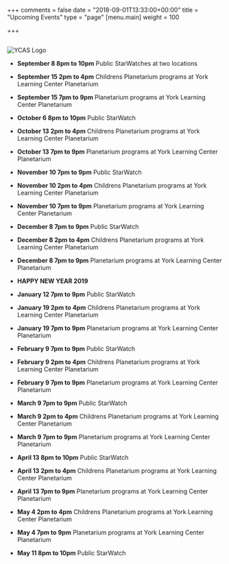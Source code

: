 +++
comments = false
date = "2018-09-01T13:33:00+00:00"
title = "Upcoming Events"
type = "page"
[menu.main]
weight = 100

+++

## 
![YCAS Logo](../img/YCAS2018b.jpg "York County Astronomical Society")
* **September 8 8pm to 10pm** Public StarWatches at two locations

* **September 15 2pm to 4pm** Childrens Planetarium programs at York Learning Center Planetarium

* **September 15 7pm to 9pm** Planetarium programs at York Learning Center Planetarium

* **October 6 8pm to 10pm** Public StarWatch

* **October 13 2pm to 4pm** Childrens Planetarium programs at York Learning Center Planetarium

* **October 13 7pm to 9pm** Planetarium programs at York Learning Center Planetarium

* **November 10 7pm to 9pm** Public StarWatch

* **November 10 2pm to 4pm** Childrens Planetarium programs at York Learning Center Planetarium

* **November 10 7pm to 9pm** Planetarium programs at York Learning Center Planetarium

* **December 8 7pm to 9pm** Public StarWatch

* **December 8 2pm to 4pm** Childrens Planetarium programs at York Learning Center Planetarium

* **December 8 7pm to 9pm** Planetarium programs at York Learning Center Planetarium

* **HAPPY NEW YEAR 2019**

* **January 12 7pm to 9pm** Public StarWatch

* **January 19 2pm to 4pm** Childrens Planetarium programs at York Learning Center Planetarium

* **January 19 7pm to 9pm** Planetarium programs at York Learning Center Planetarium

* **February 9 7pm to 9pm** Public StarWatch

* **February 9 2pm to 4pm** Childrens Planetarium programs at York Learning Center Planetarium

* **February 9 7pm to 9pm** Planetarium programs at York Learning Center Planetarium

* **March 9 7pm to 9pm** Public StarWatch

* **March 9 2pm to 4pm** Childrens Planetarium programs at York Learning Center Planetarium

* **March 9 7pm to 9pm** Planetarium programs at York Learning Center Planetarium

* **April 13 8pm to 10pm** Public StarWatch

* **April 13 2pm to 4pm** Childrens Planetarium programs at York Learning Center Planetarium

* **April 13 7pm to 9pm** Planetarium programs at York Learning Center Planetarium

* **May 4 2pm to 4pm** Childrens Planetarium programs at York Learning Center Planetarium

* **May 4 7pm to 9pm** Planetarium programs at York Learning Center Planetarium

* **May 11 8pm to 10pm** Public StarWatch
